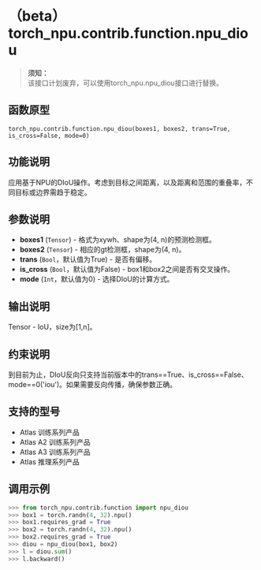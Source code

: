 # （beta）torch_npu.contrib.function.npu_diou

>**须知：**<br>
>该接口计划废弃，可以使用torch_npu.npu_diou接口进行替换。

## 函数原型

```
torch_npu.contrib.function.npu_diou(boxes1, boxes2, trans=True, is_cross=False, mode=0)
```

## 功能说明

应用基于NPU的DIoU操作。考虑到目标之间距离，以及距离和范围的重叠率，不同目标或边界需趋于稳定。

## 参数说明

- **boxes1** (`Tensor`) - 格式为xywh、shape为(4, n)的预测检测框。
- **boxes2** (`Tensor`) - 相应的gt检测框，shape为(4, n)。
- **trans** (`Bool`，默认值为True) - 是否有偏移。
- **is_cross** (`Bool`，默认值为False) - box1和box2之间是否有交叉操作。
- **mode** (`Int`，默认值为0) - 选择DIoU的计算方式。

## 输出说明

Tensor - IoU，size为[1,n]。

## 约束说明

到目前为止，DIoU反向只支持当前版本中的trans==True、is_cross==False、mode==0('iou')。如果需要反向传播，确保参数正确。

## 支持的型号

- <term>Atlas 训练系列产品</term>
- <term>Atlas A2 训练系列产品</term>
- <term>Atlas A3 训练系列产品</term>
- <term>Atlas 推理系列产品</term>

## 调用示例

```python
>>> from torch_npu.contrib.function import npu_diou
>>> box1 = torch.randn(4, 32).npu()
>>> box1.requires_grad = True
>>> box2 = torch.randn(4, 32).npu()
>>> box2.requires_grad = True
>>> diou = npu_diou(box1, box2) 
>>> l = diou.sum()
>>> l.backward()
```

